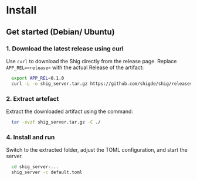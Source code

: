 # Install

## Get started (Debian/ Ubuntu)

### 1. Download the latest release using curl

Use `curl` to download the Shig directly from the release page. Replace ` APP_REL=<release>` with the actual Release of the artifact:

```bash
  export APP_REL=0.1.0
  curl -L -o shig_server.tar.gz https://github.com/shigde/shig/releases/download/${APP_REL}/shig_server-0.1.0-x86_64-unknown-linux-gnu.tar.gz
```

### 2. Extract artefact

Extract the downloaded artifact using the command:

```bash
  tar -xvzf shig_server.tar.gz -C ./
 ```

### 4. Install and run

Switch to the extracted folder, adjust the TOML configuration, and start the server.

```bash
  cd shig_server-...
  shig_server -c default.toml
```
